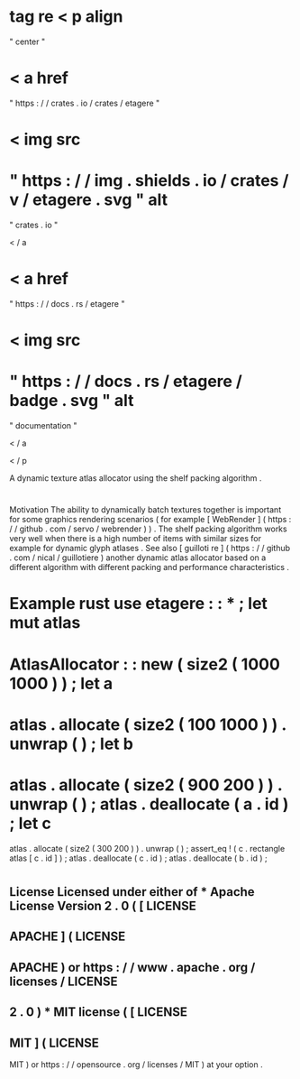 #
tag
re
<
p
align
=
"
center
"
>
<
a
href
=
"
https
:
/
/
crates
.
io
/
crates
/
etagere
"
>
<
img
src
=
"
https
:
/
/
img
.
shields
.
io
/
crates
/
v
/
etagere
.
svg
"
alt
=
"
crates
.
io
"
>
<
/
a
>
<
a
href
=
"
https
:
/
/
docs
.
rs
/
etagere
"
>
<
img
src
=
"
https
:
/
/
docs
.
rs
/
etagere
/
badge
.
svg
"
alt
=
"
documentation
"
>
<
/
a
>
<
/
p
>
A
dynamic
texture
atlas
allocator
using
the
shelf
packing
algorithm
.
#
#
Motivation
The
ability
to
dynamically
batch
textures
together
is
important
for
some
graphics
rendering
scenarios
(
for
example
[
WebRender
]
(
https
:
/
/
github
.
com
/
servo
/
webrender
)
)
.
The
shelf
packing
algorithm
works
very
well
when
there
is
a
high
number
of
items
with
similar
sizes
for
example
for
dynamic
glyph
atlases
.
See
also
[
guilloti
re
]
(
https
:
/
/
github
.
com
/
nical
/
guillotiere
)
another
dynamic
atlas
allocator
based
on
a
different
algorithm
with
different
packing
and
performance
characteristics
.
#
#
Example
rust
use
etagere
:
:
*
;
let
mut
atlas
=
AtlasAllocator
:
:
new
(
size2
(
1000
1000
)
)
;
let
a
=
atlas
.
allocate
(
size2
(
100
1000
)
)
.
unwrap
(
)
;
let
b
=
atlas
.
allocate
(
size2
(
900
200
)
)
.
unwrap
(
)
;
atlas
.
deallocate
(
a
.
id
)
;
let
c
=
atlas
.
allocate
(
size2
(
300
200
)
)
.
unwrap
(
)
;
assert_eq
!
(
c
.
rectangle
atlas
[
c
.
id
]
)
;
atlas
.
deallocate
(
c
.
id
)
;
atlas
.
deallocate
(
b
.
id
)
;
#
#
License
Licensed
under
either
of
*
Apache
License
Version
2
.
0
(
[
LICENSE
-
APACHE
]
(
LICENSE
-
APACHE
)
or
https
:
/
/
www
.
apache
.
org
/
licenses
/
LICENSE
-
2
.
0
)
*
MIT
license
(
[
LICENSE
-
MIT
]
(
LICENSE
-
MIT
)
or
https
:
/
/
opensource
.
org
/
licenses
/
MIT
)
at
your
option
.
